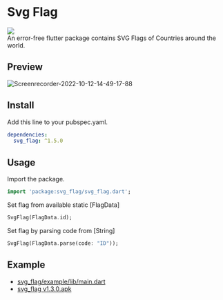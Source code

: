 # Svg Flag

<a href='https://pub.dev/packages/svg_flag'><img src='https://img.shields.io/pub/v/svg_flag.svg?logo=flutter&color=blue&style=flat-square'/></a></br>
An error-free flutter package contains SVG Flags of Countries around the world.

## Preview

![Screenrecorder-2022-10-12-14-49-17-88](https://user-images.githubusercontent.com/45191605/196086298-afef0dee-9370-4f90-a43c-511890577728.gif)

## Install

Add this line to your pubspec.yaml.

```yaml
dependencies:
  svg_flag: ^1.5.0
```

## Usage

Import the package.

```dart
import 'package:svg_flag/svg_flag.dart';
```

Set flag from available static [FlagData]

```dart
SvgFlag(FlagData.id);
```

Set flag by parsing code from [String]

```dart
SvgFlag(FlagData.parse(code: "ID"));
```

## Example

- <a href="https://github.com/Nialixus/svg_flag/blob/main/example/lib/main.dart">svg_flag/example/lib/main.dart</a>
- <a href="https://github.com/Nialixus/svg_flag/releases/tag/svg_flag-v1.3.0">svg_flag v1.3.0.apk</a>
